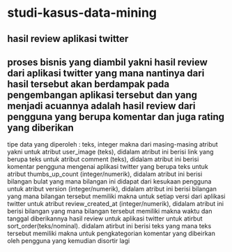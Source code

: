 # studi-kasus-data-mining
hasil review aplikasi twitter
-------------------------------------------------------------------------------------------------------------------------------------------------------------------------
proses bisnis yang diambil yakni hasil review dari aplikasi twitter yang mana nantinya dari hasil tersebut akan berdampak pada pengembangan aplikasi
tersebut dan yang menjadi acuannya adalah hasil review dari pengguna yang berupa komentar dan juga rating yang diberikan
-------------------------------------------------------------------------------------------------------------------------------------------------------------------------
tipe data yang diperoleh : teks, integer
makna dari masing-masing atribut yakni
untuk atribut user_image (teks), didalam atribut ini berisi link yang berupa teks
untuk atribut comment (teks), didalam atribut ini berisi komentar pengguna mengenai aplikasi twitter yang berupa teks
untuk atribut thumbs_up_count (integer/numerik), didalam atribut ini berisi bilangan bulat yang mana bilangan ini didapat dari kesukaan pengguna
untuk atribut version (integer/numerik), didalam atribut ini berisi bilangan yang mana bilangan tersebut memiliki makna untuk setiap versi dari aplikasi twitter
untuk atribut review_created_at (integer/numerik), didalam atribut ini berisi bilangan yang mana bilangan tersebut memiliki makna waktu dan tanggal diberikannya hasil review untuk aplikasi twitter
untuk atirbut sort_order(teks/nominal). didalam atirbut ini berisi teks yang mana teks tersebut memiliki makna untuk pengkategorian komentar yang dibeirkan oleh pengguna yang kemudian disortir lagi
